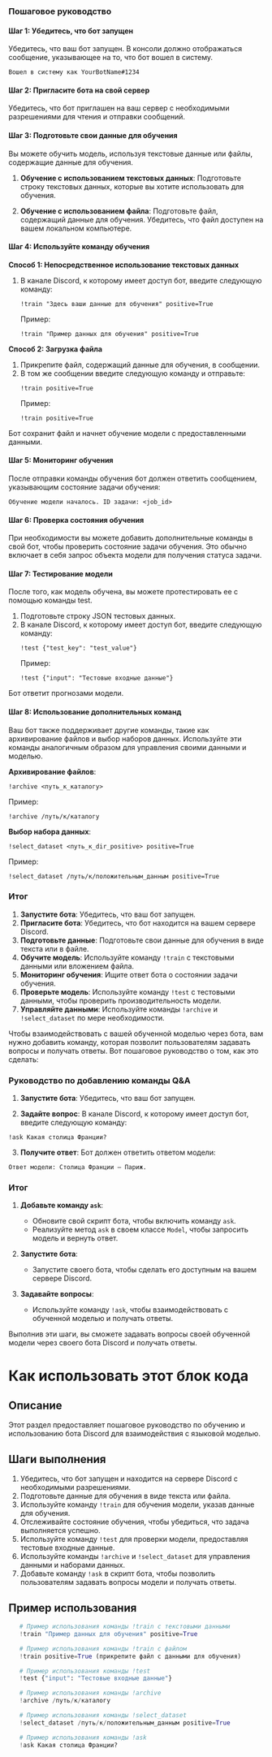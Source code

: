 ### **Пошаговое руководство**

#### Шаг 1: Убедитесь, что бот запущен
Убедитесь, что ваш бот запущен. В консоли должно отображаться сообщение, указывающее на то, что бот вошел в систему.

```plaintext
Вошел в систему как YourBotName#1234
```

#### Шаг 2: Пригласите бота на свой сервер
Убедитесь, что бот приглашен на ваш сервер с необходимыми разрешениями для чтения и отправки сообщений.

#### Шаг 3: Подготовьте свои данные для обучения
Вы можете обучить модель, используя текстовые данные или файлы, содержащие данные для обучения.

1. **Обучение с использованием текстовых данных**:
   Подготовьте строку текстовых данных, которые вы хотите использовать для обучения.

2. **Обучение с использованием файла**:
   Подготовьте файл, содержащий данные для обучения. Убедитесь, что файл доступен на вашем локальном компьютере.

#### Шаг 4: Используйте команду обучения

**Способ 1: Непосредственное использование текстовых данных**
1. В канале Discord, к которому имеет доступ бот, введите следующую команду:
   ```plaintext
   !train "Здесь ваши данные для обучения" positive=True
   ```
   Пример:
   ```plaintext
   !train "Пример данных для обучения" positive=True
   ```

**Способ 2: Загрузка файла**
1. Прикрепите файл, содержащий данные для обучения, в сообщении.
2. В том же сообщении введите следующую команду и отправьте:
   ```plaintext
   !train positive=True
   ```
   Пример:
   ```plaintext
   !train positive=True
   ```

Бот сохранит файл и начнет обучение модели с предоставленными данными.

#### Шаг 5: Мониторинг обучения
После отправки команды обучения бот должен ответить сообщением, указывающим состояние задачи обучения:

```plaintext
Обучение модели началось. ID задачи: <job_id>
```

#### Шаг 6: Проверка состояния обучения
При необходимости вы можете добавить дополнительные команды в свой бот, чтобы проверить состояние задачи обучения. Это обычно включает в себя запрос объекта модели для получения статуса задачи.

#### Шаг 7: Тестирование модели
После того, как модель обучена, вы можете протестировать ее с помощью команды test.

1. Подготовьте строку JSON тестовых данных.
2. В канале Discord, к которому имеет доступ бот, введите следующую команду:
   ```plaintext
   !test {"test_key": "test_value"}
   ```
   Пример:
   ```plaintext
   !test {"input": "Тестовые входные данные"}
   ```

Бот ответит прогнозами модели.

#### Шаг 8: Использование дополнительных команд
Ваш бот также поддерживает другие команды, такие как архивирование файлов и выбор наборов данных. Используйте эти команды аналогичным образом для управления своими данными и моделью.

**Архивирование файлов**:
```plaintext
!archive <путь_к_каталогу>
```
Пример:
```plaintext
!archive /путь/к/каталогу
```

**Выбор набора данных**:
```plaintext
!select_dataset <путь_к_dir_positive> positive=True
```
Пример:
```plaintext
!select_dataset /путь/к/положительным_данным positive=True
```

### Итог
1. **Запустите бота**: Убедитесь, что ваш бот запущен.
2. **Пригласите бота**: Убедитесь, что бот находится на вашем сервере Discord.
3. **Подготовьте данные**: Подготовьте свои данные для обучения в виде текста или в файле.
4. **Обучите модель**: Используйте команду `!train` с текстовыми данными или вложением файла.
5. **Мониторинг обучения**: Ищите ответ бота о состоянии задачи обучения.
6. **Проверьте модель**: Используйте команду `!test` с тестовыми данными, чтобы проверить производительность модели.
7. **Управляйте данными**: Используйте команды `!archive` и `!select_dataset` по мере необходимости.

Чтобы взаимодействовать с вашей обученной моделью через бота, вам нужно добавить команду, которая позволит пользователям задавать вопросы и получать ответы. Вот пошаговое руководство о том, как это сделать:

### Руководство по добавлению команды Q&A

1. **Запустите бота**: Убедитесь, что ваш бот запущен.

2. **Задайте вопрос**:
   В канале Discord, к которому имеет доступ бот, введите следующую команду:

```plaintext
!ask Какая столица Франции?
```

3. **Получите ответ**:
   Бот должен ответить ответом модели:

```plaintext
Ответ модели: Столица Франции — Париж.
```

### Итог

1. **Добавьте команду `ask`**:
   - Обновите свой скрипт бота, чтобы включить команду `ask`.
   - Реализуйте метод `ask` в своем классе `Model`, чтобы запросить модель и вернуть ответ.

2. **Запустите бота**:
   - Запустите своего бота, чтобы сделать его доступным на вашем сервере Discord.

3. **Задавайте вопросы**:
   - Используйте команду `!ask`, чтобы взаимодействовать с обученной моделью и получать ответы.

Выполнив эти шаги, вы сможете задавать вопросы своей обученной модели через своего бота Discord и получать ответы.

Как использовать этот блок кода
=========================================================================================

Описание
-------------------------
Этот раздел предоставляет пошаговое руководство по обучению и использованию бота Discord для взаимодействия с языковой моделью.

Шаги выполнения
-------------------------
1.  Убедитесь, что бот запущен и находится на сервере Discord с необходимыми разрешениями.
2.  Подготовьте данные для обучения в виде текста или файла.
3.  Используйте команду `!train` для обучения модели, указав данные для обучения.
4.  Отслеживайте состояние обучения, чтобы убедиться, что задача выполняется успешно.
5.  Используйте команду `!test` для проверки модели, предоставляя тестовые входные данные.
6.  Используйте команды `!archive` и `!select_dataset` для управления данными и наборами данных.
7.  Добавьте команду `!ask` в скрипт бота, чтобы позволить пользователям задавать вопросы модели и получать ответы.

Пример использования
-------------------------

```python
   # Пример использования команды !train с текстовыми данными
   !train "Пример данных для обучения" positive=True

   # Пример использования команды !train с файлом
   !train positive=True (прикрепите файл с данными для обучения)

   # Пример использования команды !test
   !test {"input": "Тестовые входные данные"}

   # Пример использования команды !archive
   !archive /путь/к/каталогу

   # Пример использования команды !select_dataset
   !select_dataset /путь/к/положительным_данным positive=True

   # Пример использования команды !ask
   !ask Какая столица Франции?
```